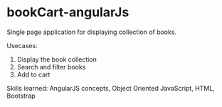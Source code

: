 # bookCart-angularJs
Single page application for displaying collection of books. 

Usecases:

1. Display the book collection
2. Search and filter books 
3. Add to cart 

Skills learned: AngularJS concepts, Object Oriented JavaScript, HTML, Bootstrap
